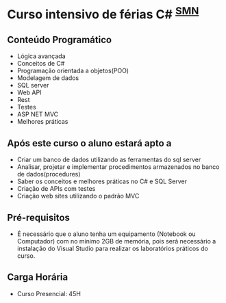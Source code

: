 # Curso intensivo de férias C# <sup>[SMN](http://smn.com.br)</sup>

## Conteúdo Programático
- Lógica avançada
- Conceitos de C#
- Programação orientada a objetos(POO)
- Modelagem de dados
- SQL server
- Web API
- Rest
- Testes
- ASP NET MVC
- Melhores práticas

## Após este curso o aluno estará apto a
- Criar um banco de dados utilizando as ferramentas do sql server
- Analisar, projetar e implementar procedimentos armazenados no banco de dados(procedures)
- Saber os conceitos e melhores práticas no C# e SQL Server
- Criação de APIs com testes
- Criação web sites utilizando o padrão MVC

## Pré-requisitos
 - É necessário que o aluno tenha um equipamento (Notebook ou Computador) com no mínimo 2GB de memória, pois será necessário a instalação do Visual Studio para realizar os laboratórios práticos do curso.

## Carga Horária
 - Curso Presencial: 45H
